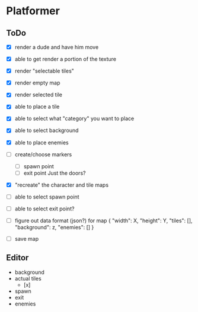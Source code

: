 # Platformer

## ToDo
- [x] render a dude and have him move
- [x] able to get render a portion of the texture
- [x] render "selectable tiles"
- [x] render empty map
- [x] render selected tile
- [x] able to place a tile
- [x] able to select what "category" you want to place
- [x] able to select background
- [x] able to place enemies
- [ ] create/choose markers
    - [ ] spawn point
    - [ ] exit point
        Just the doors?
- [x] "recreate" the character and tile maps
- [ ] able to select spawn point
- [ ] able to select exit point?
- [ ] figure out data format (json?) for map
    {
        "width": X,
        "height": Y, 
        "tiles": [],
        "background": z,
        "enemies": []
    }
- [ ] save map


## Editor
* background
* actual tiles
    - [x]
* spawn
* exit
* enemies
